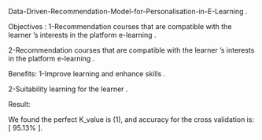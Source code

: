 Data-Driven-Recommendation-Model-for-Personalisation-in-E-Learning .


Objectives :
1-Recommendation courses that are compatible with the learner ’s interests in the platform e-learning .

2-Recommendation courses that are compatible with the learner ’s interests in the platform e-learning .

Benefits:
1-Improve learning and enhance skills .

2-Suitability learning for the learner .

Result:

We found the perfect K_value is (1), and accuracy for the cross validation is: 
[ 95.13% ].



